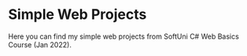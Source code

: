 # Simple Web Projects

Here you can find my simple web projects from 
SoftUni C# Web Basics Course (Jan 2022).
